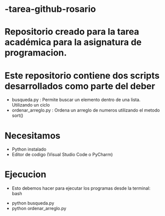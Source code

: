 # -tarea-github-rosario
# Repositorio creado para la tarea académica para la asignatura de programacion.
# Este repositorio contiene dos scripts desarrollados como parte del deber
* busqueda.py : Permite buscar un elemento dentro de una lista. Utilizando un ciclo
* ordenar_arreglo.py : Ordena un arreglo de numeros utilizando el metodo sort()
# Necesitamos 
- Python instalado
- Editor de codigo (Visual Studio Code o PyCharm)
# Ejecucion
* Esto debemos hacer para ejecutar los programas desde la terminal:
bash
- python busqueda.py
- python ordenar_arreglo.py